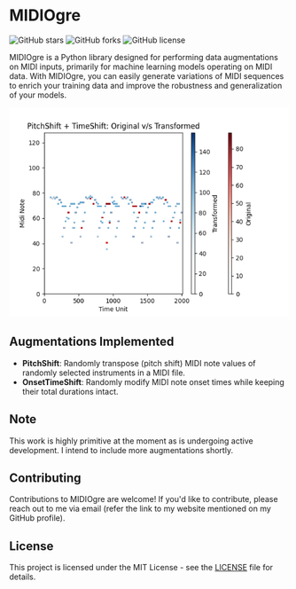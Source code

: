 # MIDIOgre

![GitHub stars](https://img.shields.io/github/stars/a-pillay/MIDIOgre.svg?style=flat-square)
![GitHub forks](https://img.shields.io/github/forks/a-pillay/MIDIOgre.svg?style=flat-square)
![GitHub license](https://img.shields.io/github/license/a-pillay/MIDIOgre.svg?style=flat-square)

MIDIOgre is a Python library designed for performing data augmentations on MIDI inputs, primarily for machine learning
models operating on MIDI data. With MIDIOgre, you can easily generate variations of MIDI sequences to enrich your
training data and improve the robustness and generalization of your models.

![Demo Plot of MIDIOgre Transformations](https://github.com/a-pillay/MIDIOgre/blob/main/docs/example_plot.png)

## Augmentations Implemented

- **PitchShift**: Randomly transpose (pitch shift) MIDI note values of randomly selected instruments in a MIDI file.
- **OnsetTimeShift**: Randomly modify MIDI note onset times while keeping their total durations intact.

## Note

This work is highly primitive at the moment as is undergoing active development. I intend to include more augmentations
shortly.

## Contributing

Contributions to MIDIOgre are welcome! If you'd like to contribute, please reach out to me via email (refer the link to
my website mentioned on my GitHub profile).

## License

This project is licensed under the MIT License - see
the [LICENSE](https://github.com/a-pillay/MIDIOgre/blob/main/LICENSE) file for details.


[//]: # (## Table of Contents)

[//]: # ()

[//]: # (- [Features]&#40;#features&#41;)

[//]: # (- [Installation]&#40;#installation&#41;)

[//]: # (- [Getting Started]&#40;#getting-started&#41;)

[//]: # (- [Usage]&#40;#usage&#41;)

[//]: # (- [Contributing]&#40;#contributing&#41;)

[//]: # (- [License]&#40;#license&#41;)

[//]: # ()

[//]: # (## Features)

[//]: # ()

[//]: # (- **MIDI Data Augmentation**: Apply various data augmentations to MIDI sequences.)

[//]: # (- **Customizable**: Easily configure augmentation parameters to suit your needs.)

[//]: # (- **Data Enrichment**: Enhance your MIDI dataset for better model training.)

[//]: # (- **Pythonic API**: Simple and intuitive Python API for easy integration.)

[//]: # (- **Examples**: Includes example scripts to help you get started quickly.)

[//]: # ()

[//]: # (## Installation)

[//]: # ()

[//]: # (You can install MIDIOgre using pip:)

[//]: # ()

[//]: # (```bash)

[//]: # (pip install midiogre)
